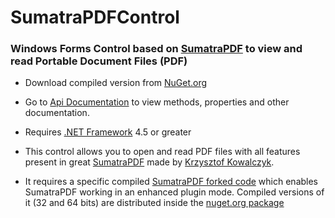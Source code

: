# SumatraPDFControl

### Windows Forms Control based on [SumatraPDF](https://www.sumatrapdfreader.org/) to view and read Portable Document Files (PDF)

* Download compiled version from [NuGet.org](https://www.nuget.org/packages/SumatraPDFControl/)

* Go to [Api Documentation](https://marcoscmonteiro.github.io/SumatraPDFControl/) to view methods, properties and other documentation.

* Requires [.NET Framework](https://dotnet.microsoft.com/download/dotnet-framework) 4.5 or greater

* This control allows you to open and read PDF files with all features present in great [SumatraPDF](https://www.sumatrapdfreader.org/) made by [Krzysztof Kowalczyk](https://blog.kowalczyk.info/). 

* It requires a specific compiled [SumatraPDF forked code](https://github.com/marcoscmonteiro/sumatrapdf) which enables SumatraPDF working in an enhanced plugin mode. Compiled versions of it (32 and 64 bits) are distributed inside the [nuget.org package](https://www.nuget.org/packages/SumatraPDFControl/)
